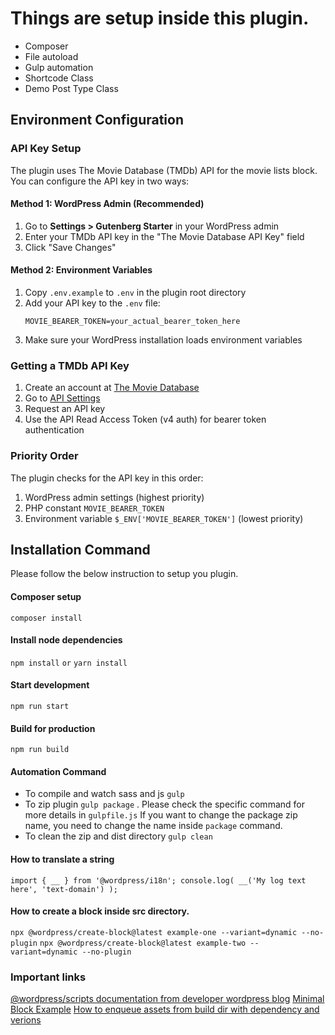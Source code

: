 # Things are setup inside this plugin.

-   Composer
-   File autoload
-   Gulp automation
-   Shortcode Class
-   Demo Post Type Class

## Environment Configuration

### API Key Setup

The plugin uses The Movie Database (TMDb) API for the movie lists block. You can configure the API key in two ways:

#### Method 1: WordPress Admin (Recommended)

1. Go to **Settings > Gutenberg Starter** in your WordPress admin
2. Enter your TMDb API key in the "The Movie Database API Key" field
3. Click "Save Changes"

#### Method 2: Environment Variables

1. Copy `.env.example` to `.env` in the plugin root directory
2. Add your API key to the `.env` file:
    ```
    MOVIE_BEARER_TOKEN=your_actual_bearer_token_here
    ```
3. Make sure your WordPress installation loads environment variables

### Getting a TMDb API Key

1. Create an account at [The Movie Database](https://www.themoviedb.org/)
2. Go to [API Settings](https://www.themoviedb.org/settings/api)
3. Request an API key
4. Use the API Read Access Token (v4 auth) for bearer token authentication

### Priority Order

The plugin checks for the API key in this order:

1. WordPress admin settings (highest priority)
2. PHP constant `MOVIE_BEARER_TOKEN`
3. Environment variable `$_ENV['MOVIE_BEARER_TOKEN']` (lowest priority)

## Installation Command

Please follow the below instruction to setup you plugin.

#### Composer setup

`composer install`

#### Install node dependencies

`npm install` `or` `yarn install`

#### Start development

`npm run start`

#### Build for production

`npm run build`

#### Automation Command

-   To compile and watch sass and js `gulp`
-   To zip plugin `gulp package` . Please check the specific command for more details in `gulpfile.js` If you want to change the package zip name, you need to change the name inside `package` command.
-   To clean the zip and dist directory `gulp clean`

#### How to translate a string

`import { __ } from '@wordpress/i18n';
console.log( __('My log text here', 'text-domain') );`

#### How to create a block inside src directory.

`npx @wordpress/create-block@latest example-one --variant=dynamic --no-plugin`
`npx @wordpress/create-block@latest example-two --variant=dynamic --no-plugin`

### Important links

[@wordpress/scripts documentation from developer wordpress blog](https://developer.wordpress.org/block-editor/reference-guides/packages/packages-scripts/)
[Minimal Block Example](https://github.com/WordPress/block-development-examples/tree/trunk/plugins/minimal-block-ca6eda)
[How to enqueue assets from build dir with dependency and verions](https://github.com/WordPress/block-development-examples/blob/trunk/plugins/data-basics-59c8f8/plugin.php)
